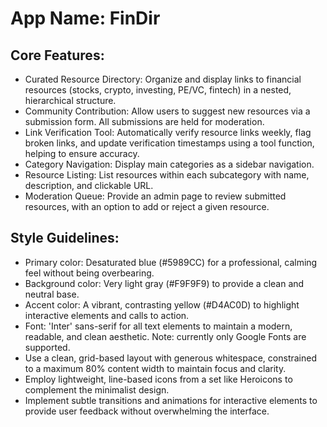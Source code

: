 # **App Name**: FinDir

## Core Features:

- Curated Resource Directory: Organize and display links to financial resources (stocks, crypto, investing, PE/VC, fintech) in a nested, hierarchical structure.
- Community Contribution: Allow users to suggest new resources via a submission form. All submissions are held for moderation.
- Link Verification Tool: Automatically verify resource links weekly, flag broken links, and update verification timestamps using a tool function, helping to ensure accuracy.
- Category Navigation: Display main categories as a sidebar navigation.
- Resource Listing: List resources within each subcategory with name, description, and clickable URL.
- Moderation Queue: Provide an admin page to review submitted resources, with an option to add or reject a given resource.

## Style Guidelines:

- Primary color: Desaturated blue (#5989CC) for a professional, calming feel without being overbearing.
- Background color: Very light gray (#F9F9F9) to provide a clean and neutral base.
- Accent color: A vibrant, contrasting yellow (#D4AC0D) to highlight interactive elements and calls to action.
- Font: 'Inter' sans-serif for all text elements to maintain a modern, readable, and clean aesthetic. Note: currently only Google Fonts are supported.
- Use a clean, grid-based layout with generous whitespace, constrained to a maximum 80% content width to maintain focus and clarity.
- Employ lightweight, line-based icons from a set like Heroicons to complement the minimalist design.
- Implement subtle transitions and animations for interactive elements to provide user feedback without overwhelming the interface.